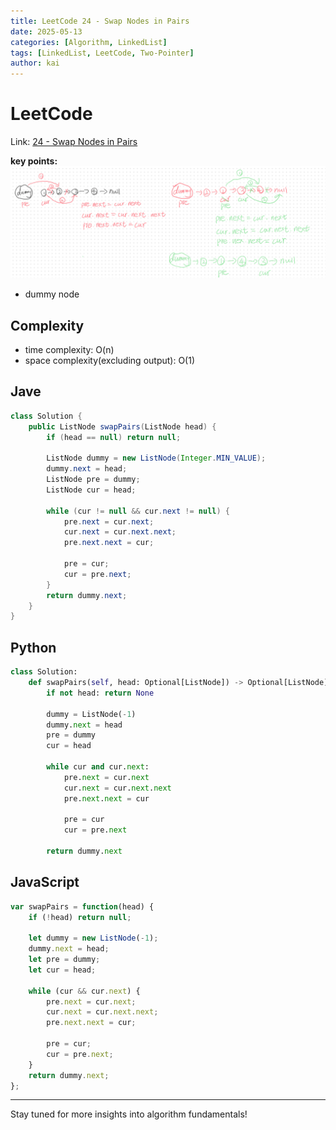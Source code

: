 ```yaml
---
title: LeetCode 24 - Swap Nodes in Pairs
date: 2025-05-13
categories: [Algorithm, LinkedList]
tags: [LinkedList, LeetCode, Two-Pointer]
author: kai
---
```


# LeetCode 

Link: [24 - Swap Nodes in Pairs](https://leetcode.com/problems/swap-nodes-in-pairs/description/)

**key points:**
![Reverse Linked List](/assets/img/posts/Algorithm/LinkedList/LC24.png)

- dummy node

## Complexity
- time complexity: O(n)
- space complexity(excluding output): O(1)


## Jave

```java
class Solution {
    public ListNode swapPairs(ListNode head) {
        if (head == null) return null;

        ListNode dummy = new ListNode(Integer.MIN_VALUE);
        dummy.next = head;
        ListNode pre = dummy;
        ListNode cur = head;

        while (cur != null && cur.next != null) {
            pre.next = cur.next;
            cur.next = cur.next.next;
            pre.next.next = cur;

            pre = cur;
            cur = pre.next;
        }
        return dummy.next;
    }
}
```

## Python

```python
class Solution:
    def swapPairs(self, head: Optional[ListNode]) -> Optional[ListNode]:
        if not head: return None

        dummy = ListNode(-1)
        dummy.next = head
        pre = dummy
        cur = head

        while cur and cur.next:
            pre.next = cur.next
            cur.next = cur.next.next
            pre.next.next = cur

            pre = cur
            cur = pre.next

        return dummy.next
```

## JavaScript

```javascript
var swapPairs = function(head) {
    if (!head) return null;

    let dummy = new ListNode(-1);
    dummy.next = head;
    let pre = dummy;
    let cur = head;

    while (cur && cur.next) {
        pre.next = cur.next;
        cur.next = cur.next.next;
        pre.next.next = cur;

        pre = cur;
        cur = pre.next;
    }
    return dummy.next;
};
```








---

Stay tuned for more insights into algorithm fundamentals!